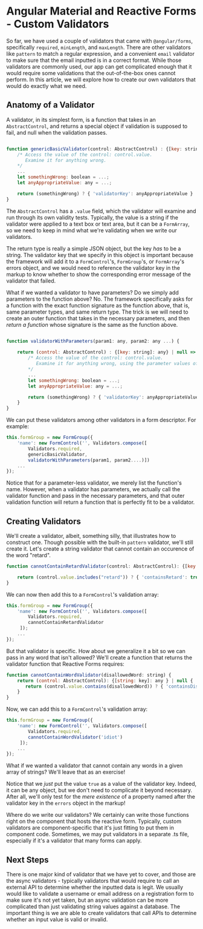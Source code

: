 # Angular Material and Reactive Forms - Custom Validators

So far, we have used a couple of validators that came with `@angular/forms`, specifically `required`, `minLength`, and `maxLength`. There are other validators
like `pattern` to match a regular expression, and a convenient `email` validator to make sure that the email inputted is in a correct format. While those validators
are commonly used, our app can get complicated enough that it would require some validations that the out-of-the-box ones cannot perform. In this article, we will
explore how to create our own validators that would do exactly what we need.

## Anatomy of a Validator

A validator, in its simplest form, is a function that takes in an `AbstractControl`, and returns a special object if validation is supposed to fail, and null
when the validation passes.

```javascript

function genericBasicValidator(control: AbstractControl) : {[key: string]: any} | null {
    /* Access the value of the control: control.value.
       Examine it for anything wrong.
    */
    ...
    let somethingWrong: boolean = ...;
    let anyAppropriateValue: any = ...;

    return (somethingWrong) ? { 'validatorKey': anyAppropriateValue } : null;
}
```

The `AbstractControl` has a `.value` field, which the validator will examine and run through its own validity tests. Typically, the value is a string if the
validator were applied to a text box or text area, but it can be a `FormArray`, so we need to keep in mind what we're validating when we write our validators.

The return type is really a simple JSON object, but the key *has* to be a string. The validator key that we specify in this object is important because the framework
will add it to a `FormControl`'s, `FormGroup`'s, or `FormArray`'s errors object, and we would need to reference the validator key in the markup to know whether
to show the corresponding error message of the validator that failed.

What if we wanted a validator to have parameters? Do we simply add parameters to the function above? No. The framework specifically asks for a function with the
exact function signature as the function above, that is, same parameter types, and same return type. The trick is we will need to create an outer function that
takes in the necessary parameters, and then *return a function* whose signature is the same as the function above.

```javascript

function validatorWithParameters(param1: any, param2: any ...) {
    
    return (control: AbstractControl) : {[key: string]: any} | null => {
        /* Access the value of the control: control.value.
           Examine it for anything wrong, using the parameter values of the outer function as appropriate.
        */
        ...
        let somethingWrong: boolean = ...;
        let anyAppropriateValue: any = ...;

        return (somethingWrong) ? { 'validatorKey': anyAppropriateValue } : null;
    }
}

```

We can put these validators among other validators in a form descriptor. For example:

```javascript
this.formGroup = new FormGroup({
    'name': new FormControl('', Validators.compose([
        Validators.required,
        genericBasicValidator,
        validatorWithParameters(param1, param2....)])
    ...
});
```

Notice that for a parameter-less validator, we merely list the function's name. However, when a validator has parameters, we actually call the validator function
and pass in the necessary parameters, and that outer validation function will return a function that is perfectly fit to be a validator.

## Creating Validators

We'll create a validator, albeit, something silly, that illustrates how to construct one. Though possible with the built-in `pattern` validator, we'll still create
it. Let's create a string validator that cannot contain an occurence of the word "retard".

```javascript
function cannotContainRetardValidator(control: AbstractControl): {[key: string]: any} | null {

    return (control.value.includes("retard")) ? { 'containsRetard': true } : null;
}
```

We can now then add this to a `FormControl`'s validation array:

```javascript
this.formGroup = new FormGroup({
    'name': new FormControl('', Validators.compose([
        Validators.required,
        cannotContainRetardValidator
     ]);
    ...
});
```

But that validator is specific. How about we generalize it a bit so we can pass in any word that isn't allowed? We'll create a function that returns the validator
function that Reactive Forms requires:

```javascript
function cannotContainWordValidator(disallowedWord: string) {
    return (control: AbstractControl): {[string: key]: any } | null {
       return (control.value.contains(disallowedWord)) ? { 'containsDisallowedWord': true } : null;
    }
}
```

Now, we can add this to a `FormControl`'s validation array:

```javascript
this.formGroup = new FormGroup({
    'name': new FormControl('', Validators.compose([
        Validators.required,
        cannotContainWordValidator('idiot')
     ]);
    ...
});
```


What if we wanted a validator that cannot contain any words in a given array of strings? We'll leave that as an exercise!

Notice that we *just* put the value `true` as a value of the validator key. Indeed, it can be any object, but we don't need to complicate it beyond necessary.
After all, we'll only test for the *mere existence* of a property named after the validator key in the `errors` object in the markup!

Where do we write our validators? We certainly can write those functions right on the component that hosts the reactive form. Typically, custom validators are
component-specific that it's just fitting to put them in component code. Sometimes, we may put validators in a separate .ts file, especially if it's a validator
that many forms can apply.

## Next Steps

There is one major kind of validator that we have yet to cover, and those are the async validators - typically validators that would require to call an external
API to determine whether the inputted data is legit. We usually would like to validate a username or email address on a registration form to make sure it's not
yet taken, but an async validation can be more complicated than just validating string values against a database. The important thing is we are able to create
validators that call APIs to determine whether an input value is valid or invalid.